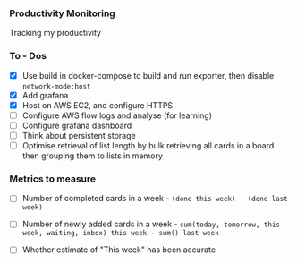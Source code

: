 ### Productivity Monitoring
Tracking my productivity

### To - Dos
- [x] Use build in docker-compose to build and run exporter, then disable `network-mode:host`
- [x] Add grafana
- [x] Host on AWS EC2, and configure HTTPS
- [ ] Configure AWS flow logs and analyse (for learning)
- [ ] Configure grafana dashboard
- [ ] Think about persistent storage
- [ ] Optimise retrieval of list length by bulk retrieving all cards in a board then grouping them to lists in memory  

### Metrics to measure
- [ ] Number of completed cards in a week - `(done this week) - (done last week)`
- [ ] Number of newly added cards in a week - `sum(today, tomorrow, this week, waiting, inbox) this week - sum() last week`
- [ ] Whether estimate of "This week" has been accurate

